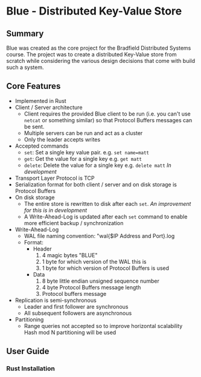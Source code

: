 # Blue - Distributed Key-Value Store

## Summary

Blue was created as the core project for the Bradfield Distributed Systems course. The project was to create a distributed Key-Value store from scratch while considering the various design decisions that come with build such a system.

## Core Features

- Implemented in Rust
- Client / Server architecture
  - Client requires the provided Blue client to be run (i.e. you can't use `netcat` or something similar) so that Protocol Buffers messages can be sent.
  - Multiple servers can be run and act as a cluster
  - Only the leader accepts writes
- Accepted commands
  - `set`: Set a single key value pair. e.g. `set name=matt`
  - `get`: Get the value for a single key e.g. `get matt`
  - `delete`: Delete the value for a single key e.g. `delete matt` _In development_
- Transport Layer Protocol is TCP
- Serialization format for both client / server and on disk storage is Protocol Buffers
- On disk storage
  - The entire store is rewritten to disk after each `set`. _An improvement for this is in development_
  - A Write-Ahead-Log is updated after each `set` command to enable more efficient backup / synchronization
- Write-Ahead-Log
  - WAL file naming convention: "wal{$IP Address and Port}.log
  - Format:
    - Header
      1. 4 magic bytes "BLUE"
      2. 1 byte for which version of the WAL this is
      3. 1 byte for which version of Protocol Buffers is used
    - Data
      1. 8 byte little endian unsigned sequence number
      2. 4 byte Protocol Buffers message length
      3. Protocol buffers message
- Replication is semi-synchronous
  - Leader and first follower are synchronous
  - All subsequent followers are asynchronous
- Partitioning
  - Range queries not accepted so to improve horizontal scalability Hash mod N partitioning will be used

## User Guide

### Rust Installation

###
